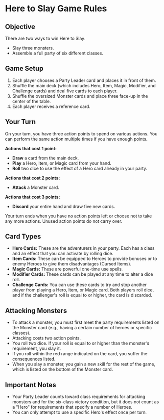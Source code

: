 # Here to Slay Game Rules

## Objective

There are two ways to win Here to Slay:

*   Slay three monsters.
*   Assemble a full party of six different classes.

## Game Setup

1.  Each player chooses a Party Leader card and places it in front of them.
2.  Shuffle the main deck (which includes Hero, Item, Magic, Modifier, and Challenge cards) and deal five cards to each player.
3.  Shuffle the oversized Monster cards and place three face-up in the center of the table.
4.  Each player receives a reference card.

## Your Turn

On your turn, you have three action points to spend on various actions. You can perform the same action multiple times if you have enough points.

**Actions that cost 1 point:**

*   **Draw** a card from the main deck.
*   **Play** a Hero, Item, or Magic card from your hand.
*   **Roll** two dice to use the effect of a Hero card already in your party.

**Actions that cost 2 points:**

*   **Attack** a Monster card.

**Actions that cost 3 points:**

*   **Discard** your entire hand and draw five new cards.

Your turn ends when you have no action points left or choose not to take any more actions. Unused action points do not carry over.

## Card Types

*   **Hero Cards:** These are the adventurers in your party. Each has a class and an effect that you can activate by rolling dice.
*   **Item Cards:** These can be equipped to Heroes to provide bonuses or to enemy Heroes to give them disadvantages (Cursed Items).
*   **Magic Cards:** These are powerful one-time use spells.
*   **Modifier Cards:** These cards can be played at any time to alter a dice roll.
*   **Challenge Cards:** You can use these cards to try and stop another player from playing a Hero, Item, or Magic card. Both players roll dice, and if the challenger's roll is equal to or higher, the card is discarded.

## Attacking Monsters

*   To attack a monster, you must first meet the party requirements listed on the Monster card (e.g., having a certain number of heroes or specific classes).
*   Attacking costs two action points.
*   You roll two dice. If your roll is equal to or higher than the monster's requirement, you slay it.
*   If you roll within the red range indicated on the card, you suffer the consequences listed.
*   When you slay a monster, you gain a new skill for the rest of the game, which is listed on the bottom of the Monster card.

## Important Notes

*   Your Party Leader counts toward class requirements for attacking monsters and for the six-class victory condition, but it does not count as a "Hero" for requirements that specify a number of Heroes.
*   You can only attempt to use a specific Hero's effect once per turn.
